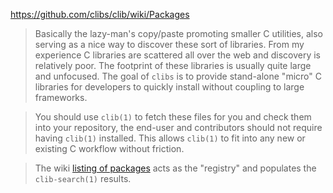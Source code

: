 https://github.com/clibs/clib/wiki/Packages

> Basically the lazy-man's copy/paste promoting smaller C utilities, also serving as a nice way to discover these sort of libraries. From my experience C libraries are scattered all over the web and discovery is relatively poor. The footprint of these libraries is usually quite large and unfocused. The goal of `clibs` is to provide stand-alone "micro" C libraries for developers to quickly install without coupling to large frameworks.

> You should use `clib(1)` to fetch these files for you and check them into your repository, the end-user and contributors should not require having `clib(1)` installed. This allows `clib(1)` to fit into any new or existing C workflow without friction.

> The wiki [listing of packages](https://github.com/clibs/clib/wiki/Packages) acts as the "registry" and populates the `clib-search(1)` results.